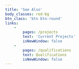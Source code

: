 ```yaml
---
title: 'See Also'
body_classes: red-bg
btn_class: 'btn btn-round'
links:
    -
        pages: /projects
        text: 'Current Projects'
        isNewWindow: false
    -
        pages: /qualifications
        text: Qualifications
        isNewWindow: false
---
```


